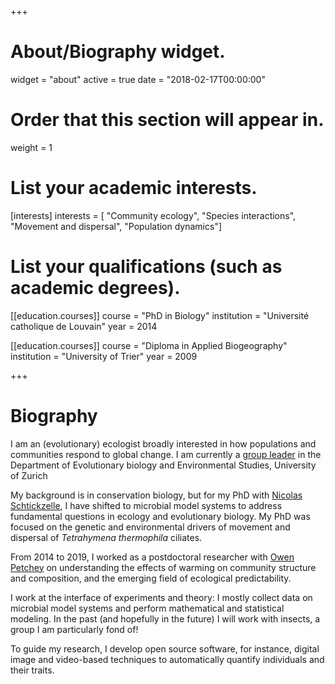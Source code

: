 +++ 

# About/Biography widget.
widget = "about" 
active = true 
date = "2018-02-17T00:00:00"

# Order that this section will appear in.
weight = 1

# List your academic interests.
[interests] 
interests = [ 
"Community ecology", 
"Species interactions",
"Movement and dispersal", 
"Population dynamics"] 


# List your qualifications (such as academic degrees).
[[education.courses]] 
course = "PhD in Biology" 
institution = "Université catholique de Louvain" 
year = 2014

[[education.courses]] 
course = "Diploma in Applied Biogeography"
institution = "University of Trier"
year = 2009

+++

# Biography
 
I am an (evolutionary) ecologist broadly interested in how populations and communities respond to global change.  I am currently a [group leader](https://www.ieu.uzh.ch/en/research/ecology/biotic_responses.html) in the Department of Evolutionary biology and Environmental Studies, University of Zurich

My background is in conservation biology, but for my PhD with [Nicolas Schtickzelle](https://www.nicolas-schtickzelle.net/), I have shifted to microbial model systems to address fundamental questions in ecology and evolutionary biology. My PhD was focused on the genetic and environmental drivers of movement and dispersal of _Tetrahymena thermophila_ ciliates.

From 2014 to 2019, I worked as a postdoctoral researcher with [Owen Petchey](https://www.ieu.uzh.ch/en/staff/member/petchey_owen.html) on understanding the effects of warming on community structure and composition, and the emerging field of ecological predictability.

I work at the interface of experiments and theory: I mostly collect data on microbial model systems and perform mathematical and statistical modeling. In the past (and hopefully in the future) I will work with insects, a group I am particularly fond of!

To guide my research, I develop open source software, for instance, digital image and video-based techniques to automatically quantify individuals and their traits.
